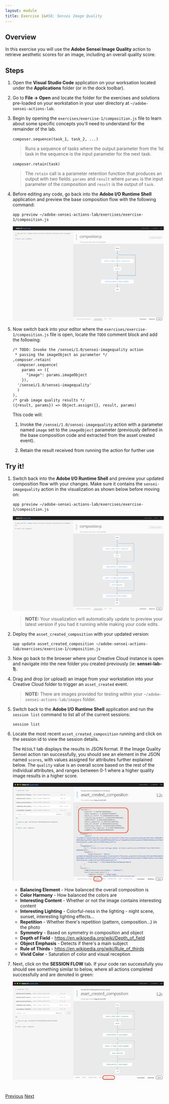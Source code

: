 ```yaml
---
layout: module
title: Exercise 1&#58; Sensei Image Quality
---
```


## Overview
In this exercise you will use the **Adobe Sensei Image Quality** action to retrieve aesthetic scores for an image, including an overall quality score.

## Steps
1. Open the **Visual Studio Code** application on your worksation located under the **Applications** folder (or in the dock toolbar).

2. Go to **File -> Open** and locate the folder for the exercises and solutions pre-loaded on your workstation in your user directory at `~/adobe-sensei-actions-lab`.

3. Begin by opening the `exercises/exercise-1/composition.js` file to learn about some specific concepts you'll need to understand for the remainder of the lab.
  
     `composer.sequence(task_1, task_2, ...)`
  
      > Runs a sequence of tasks where the output parameter from the 1st task in the sequence is the input parameter for the next task.

     `composer.retain(task)`
  
      > The `retain` call is a parameter retention function that produces an output with two fields: `params` and `result` where `params` is the input parameter of the composition and `result` is the output of `task`.
  
4. Before editing any code, go back into the **Adobe I/O Runtime Shell** application and preview the base composition flow with the following command:

       app preview ~/adobe-sensei-actions-lab/exercises/exercise-1/composition.js

    ![](images/exercise1-base-flow.png)

5. Now switch back into your editor where the `exercises/exercise-1/composition.js` file is open, locate the `TODO` comment block and add the following:

       /* TODO: Invoke the /sensei/1.0/sensei-imagequality action
        * passing the imageObject as parameter */
       ,composer.retain(
         composer.sequence(
           params => ({
             "image": params.imageObject
           }),
         '/sensei/1.0/sensei-imagequality'
         )
       ),
       /* grab image quality results */
       ({result, params}) => Object.assign({}, result, params)

    This code will:
    
    1. Invoke the `/sensei/1.0/sensei-imagequality` action with a parameter named `image` set to the `imageObject` parameter (previously defined in the base composition code and extracted from the asset created event).
            
    2. Retain the result received from running the action for further use

## Try it!
1. Switch back into the **Adobe I/O Runtime Shell** and preview your updated composition flow with your changes. Make sure it contains the `sensei-imagequality` action in the visualization as shown below before moving on:

       app preview ~/adobe-sensei-actions-lab/exercises/exercise-1/composition.js

    ![](images/exercise1-flow.png)

    > **NOTE:** Your visualization will automatically update to preview your latest version if you had it running while making your code edits.

2. Deploy the `asset_created_composition` with your updated version:

       app update asset_created_composition ~/adobe-sensei-actions-lab/exercises/exercise-1/composition.js

1. Now go back to the browser where your Creative Cloud instance is open and navigate into the new folder you created previously (ie: **sensei-lab-1**).

1. Drag and drop (or upload) an image from your workstation into your Creative Cloud folder to trigger an `asset_created` event.

    > **NOTE:** There are images provided for testing within your `~/adobe-sensei-actions-lab/images` folder.

1. Switch back to the **Adobe I/O Runtime Shell** application and run the `session list` command to list all of the current sessions:

       session list
  
1. Locate the most recent `asset_created_composition` running and click on the session id to view the session details.

   The `RESULT` tab displays the results in JSON format. If the Image Quality Sensei action ran successfully, you should see an element in the JSON named `scores`, with values assigned for attributes further explained below. The `quality` value is an overall score based on the rest of the individual attributes, and ranges between 0-1 where a higher quality image results in a higher score.

    ![](images/image-quality-scores.png)


   - **Balancing Element** - How balanced the overall composition is
   - **Color Harmony** - How balanced the colors are
   - **Interesting Content** - Whether or not the image contains interesting content
   - **Interesting Lighting** - Colorful-ness in the lighting - night scene, sunset, interesting lighting effects...
   - **Repetition** - Whether there's repetition (pattern, composition...) in the photo
   - **Symmetry** - Based on symmetry in composition and object
   - **Depth of Field** - https://en.wikipedia.org/wiki/Depth_of_field
   - **Object Emphasis** - Detects if there's a main subject
   - **Rule of Thirds** - https://en.wikipedia.org/wiki/Rule_of_thirds
   - **Vivid Color** -	Saturation of color and visual reception

2. Next, click on the **SESSION FLOW** tab. If your code ran successfully you should see something similar to below, where all actions completed successfully and are denoted in green:

    ![](images/exercise1-run.png)

<div class="row" style="margin-top:40px;">
<div class="col-sm-12">
<a href="module4.html" class="btn btn-default"><i class="glyphicon glyphicon-chevron-left"></i> Previous</a>
<a href="module6.html" class="btn btn-default pull-right">Next <i class="glyphicon
glyphicon-chevron-right"></i></a>
</div>
</div>
